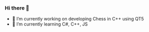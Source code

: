 ### Hi there 👋

- 🔭 I’m currently working on developing Chess in C++ using QT5
- 🌱 I’m currently learning C#, C++, JS
